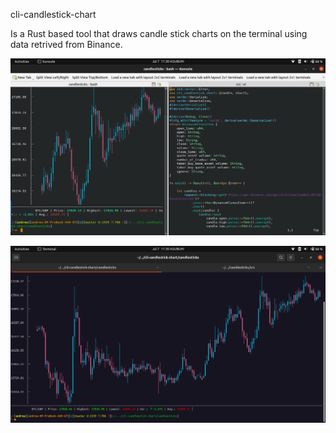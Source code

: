 cli-candlestick-chart

Is a Rust based tool that draws candle stick charts on the terminal using data retrived from Binance.

![chart + code](pic1.png)

![BTC/BGP chart](pic2.png)
